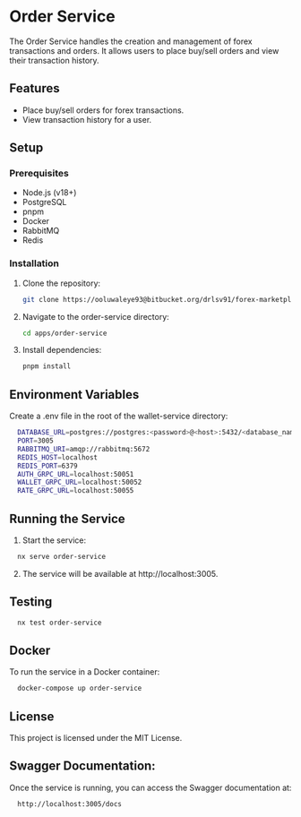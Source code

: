 # Order Service

The Order Service handles the creation and management of forex transactions and orders. It allows users to place buy/sell orders and view their transaction history.

## Features

- Place buy/sell orders for forex transactions.
- View transaction history for a user.

## Setup

### Prerequisites

- Node.js (v18+)
- PostgreSQL
- pnpm
- Docker
- RabbitMQ
- Redis

### Installation

1. Clone the repository:
   ```bash
   git clone https://ooluwaleye93@bitbucket.org/drlsv91/forex-marketplace.git
   ```
2. Navigate to the order-service directory:
   ```bash
   cd apps/order-service
   ```
3. Install dependencies:
   ```bash
   pnpm install
   ```

## Environment Variables

Create a .env file in the root of the wallet-service directory:

```bash
  DATABASE_URL=postgres://postgres:<password>@<host>:5432/<database_name>?schema=public
  PORT=3005
  RABBITMQ_URI=amqp://rabbitmq:5672
  REDIS_HOST=localhost
  REDIS_PORT=6379
  AUTH_GRPC_URL=localhost:50051
  WALLET_GRPC_URL=localhost:50052
  RATE_GRPC_URL=localhost:50055
```

## Running the Service

1. Start the service:

```bash
  nx serve order-service
```

2. The service will be available at http://localhost:3005.

## Testing

```bash
  nx test order-service
```

## Docker

To run the service in a Docker container:

```bash
  docker-compose up order-service
```

## License

This project is licensed under the MIT License.

## Swagger Documentation:

Once the service is running, you can access the Swagger documentation at:

```bash
  http://localhost:3005/docs
```
